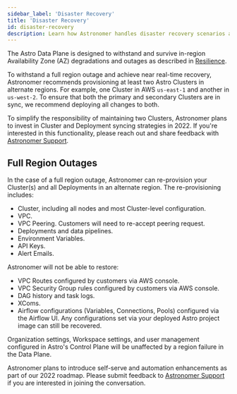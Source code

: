 ```yaml
---
sidebar_label: 'Disaster Recovery'
title: 'Disaster Recovery'
id: disaster-recovery
description: Learn how Astronomer handles disaster recovery scenarios and how to best prepare your environment.
---
```


The Astro Data Plane is designed to withstand and survive in-region Availability Zone (AZ) degradations and outages as described in [Resilience](resilience.md).

To withstand a full region outage and achieve near real-time recovery, Astronomer recommends provisioning at least two Astro Clusters in alternate regions. For example, one Cluster in AWS `us-east-1` and another in `us-west-2`. To ensure that both the primary and secondary Clusters are in sync, we recommend deploying all changes to both.

To simplify the responsibility of maintaining two Clusters, Astronomer plans to invest in Cluster and Deployment syncing strategies in 2022. If you're interested in this functionality, please reach out and share feedback with [Astronomer Support](https://support.astronomer.io/).

## Full Region Outages

In the case of a full region outage, Astronomer can re-provision your Cluster(s) and all Deployments in an alternate region. The re-provisioning includes:

- Cluster, including all nodes and most Cluster-level configuration.
- VPC.
- VPC Peering. Customers will need to re-accept peering request.
- Deployments and data pipelines.
- Environment Variables.
- API Keys.
- Alert Emails.

Astronomer will not be able to restore:

- VPC Routes configured by customers via AWS console.
- VPC Security Group rules configured by customers via AWS console.
- DAG history and task logs.
- XComs.
- Airflow configurations (Variables, Connections, Pools) configured via the Airflow UI. Any configurations set via your deployed Astro project image can still be recovered.

Organization settings, Workspace settings, and user management configured in Astro's Control Plane will be unaffected by a region failure in the Data Plane.

Astronomer plans to introduce self-serve and automation enhancements as part of our 2022 roadmap. Please submit feedback to [Astronomer Support](https://support.astronomer.io/) if you are interested in joining the conversation.
